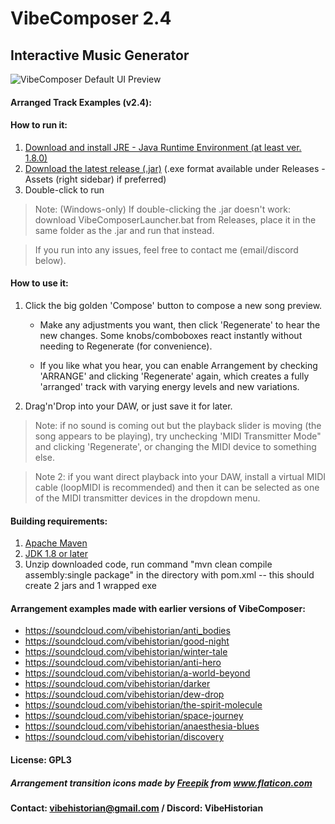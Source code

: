 # VibeComposer 2.4
## Interactive Music Generator

![VibeComposer Default UI Preview](https://i.imgur.com/ZslPA3T.png)

#### Arranged Track Examples (v2.4): 

#### How to run it:
1. [Download and install JRE - Java Runtime Environment (at least ver. 1.8.0)](https://java.com/en/download/)
2. [Download the latest release (.jar)](https://github.com/VibeHistorian/VibeComposer/releases/download/v2.4-beta/VibeComposer-2.4-beta-JAR.jar) (.exe format available under Releases - Assets (right sidebar) if preferred)
3. Double-click to run
  > Note: (Windows-only) If double-clicking the .jar doesn't work: download VibeComposerLauncher.bat from Releases, place it in the same folder as the .jar and run that instead.
  
  > If you run into any issues, feel free to contact me (email/discord below).

#### How to use it:
1. Click the big golden 'Compose' button to compose a new song preview.

    -  Make any adjustments you want, then click 'Regenerate' to hear the new changes. Some knobs/comboboxes react instantly without needing to Regenerate (for convenience).

    -  If you like what you hear, you can enable Arrangement by checking 'ARRANGE' and clicking 'Regenerate' again, 
     which creates a fully 'arranged' track with varying energy levels and new variations.

2. Drag'n'Drop into your DAW, or just save it for later.


  > Note: if no sound is coming out but the playback slider is moving (the song appears to be playing), try unchecking 'MIDI Transmitter Mode" and clicking 'Regenerate', or changing the MIDI device to something else.

  > Note 2: if you want direct playback into your DAW, install a virtual MIDI cable (loopMIDI is recommended) 
    and then it can be selected as one of the MIDI transmitter devices in the dropdown menu.
    
#### Building requirements:
1. [Apache Maven](https://maven.apache.org/guides/getting-started/maven-in-five-minutes.html)
2. [JDK 1.8 or later](https://jdk.java.net/)
3. Unzip downloaded code, run command "mvn clean compile assembly:single package" in the directory with pom.xml
	-- this should create 2 jars and 1 wrapped exe

#### Arrangement examples made with earlier versions of VibeComposer: 
- https://soundcloud.com/vibehistorian/anti_bodies
- https://soundcloud.com/vibehistorian/good-night
- https://soundcloud.com/vibehistorian/winter-tale
- https://soundcloud.com/vibehistorian/anti-hero
- https://soundcloud.com/vibehistorian/a-world-beyond
- https://soundcloud.com/vibehistorian/darker
- https://soundcloud.com/vibehistorian/dew-drop
- https://soundcloud.com/vibehistorian/the-spirit-molecule
- https://soundcloud.com/vibehistorian/space-journey
- https://soundcloud.com/vibehistorian/anaesthesia-blues
- https://soundcloud.com/vibehistorian/discovery

#### License: GPL3
    
##### <div>Arrangement transition icons made by <a href="https://www.freepik.com" title="Freepik">Freepik</a> from <a href="https://www.flaticon.com/" title="Flaticon">www.flaticon.com</a></div>
	
#### Contact: vibehistorian@gmail.com / Discord: VibeHistorian
